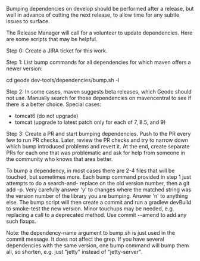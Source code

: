 Bumping dependencies on develop should be performed after a release, but well in advance
of cutting the next release, to allow time for any subtle issues to surface.

The Release Manager will call for a volunteer to update dependencies.  Here are some 
scripts that may be helpful.

Step 0: Create a JIRA ticket for this work.

Step 1: List bump commands for all dependencies for which maven offers a newer version:

cd geode
dev-tools/dependencies/bump.sh <jira you will be committing this work under> -l

Step 2: In some cases, maven suggests beta releases, which Geode should not use.
Manually search for those dependencies on mavencentral to see if there is a better choice.
Special cases:
- tomcat6 (do not upgrade)
- tomcat (upgrade to latest patch only for each of 7, 8.5, and 9)

Step 3: Create a PR and start bumping dependencies.  Push to the PR every few to run PR
checks.  Later, review the PR checks and try to narrow down which bump introduced problems
and revert it.  At the end, create separate PRs for each one that was problematic and ask
for help from someone in the community who knows that area better.

To bump a dependency, in most cases there are 2-4 files that will be touched, but
sometimes more.  Each bump command provided in step 1 just attempts to do a search-and-
replace on the old version number, then a git add -p.  Very carefully answer 'y' to
changes where the matched string was the version number of the library you are bumping.
Answer 'n' to anything else.  The bump script will then create a commit and run a gradlew
devBuild to smoke-test the new version.  Minor touchups may be needed, e.g. replacing a
call to a deprecated method.  Use commit --amend to add any such fixups.

Note: the dependency-name argument to bump.sh is just used in the commit message.  It
does not affect the grep.  If you have several dependencies with the same version, one 
bump command will bump them all, so shorten, e.g. just "jetty" instead of "jetty-server".